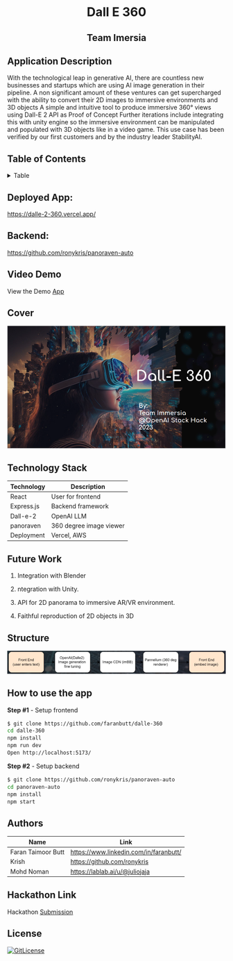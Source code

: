 <!-- PROJECT TITLE -->
  <h1 align="center">Dall E 360</h1>
 <h2 2 align="center">
    Team Imersia
    <br />
    </h2>

## Application Description

With the technological leap in generative AI, there are countless new businesses and startups which are using AI image generation in their pipeline. A non significant amount of these ventures can get supercharged with the ability to convert their 2D images to immersive environments and 3D objects A simple and intuitive tool to produce immersive 360° views using Dall-E 2 API as Proof of Concept Further iterations include integrating this with unity engine so the immersive environment can be manipulated and populated with 3D objects like in a video game. This use case has been verified by our first customers and by the industry leader StabilityAI. 

## Table of Contents

<details>
<summary>Table</summary>

- [Application Description](#application-description)
- [Table of Contents](#table-of-contents)
- [Application Deployed](#demo-app-url)
- [Project Demo](#demo)
- [Cover](#cover)
- [Technology Stack](#technology-stack)
- [Features](#features)
- [Structure](#structure)
- [How to use the app](#how-to-use-the-app)
- [Collaborators](#collaborators)
- [Hackathon Link](#hackathon-link)
- [References](#references)
- [License](#license)

</details>

## Deployed App:
https://dalle-2-360.vercel.app/

## Backend:
https://github.com/ronykris/panoraven-auto


## Video Demo

View the Demo [App](https://storage.googleapis.com/lablab-video-submissions/clbqrbp1w0000356j88fvai67%2Fraw%2Fsubmission-video-x-clbqrbp1w0000356j88fvai67-clesfkfh3007m2v6jtakr354i.mp4)

## Cover
![y1](https://github.com/faranbutt/dalle-360/blob/main/public/dall360.png)

## Technology Stack

| Technology       | Description                                   |
| ---------------- | --------------------------------------------- |
| React      | User for frontend                             |
| Express.js            | Backend framework                             |
| Dall-e-2         | OpenAI LLM                          |
| panoraven    | 360 degree image viewer                             |
| Deployment       | Vercel, AWS                              |

## Future Work

1. Integration with Blender

2. ntegration with Unity.

3. API for 2D panorama to immersive AR/VR environment.

4. Faithful reproduction of 2D objects in 3D

## Structure

![y2](https://github.com/faranbutt/dalle-360/blob/main/public/360struct.png)


## How to use the app

**Step #1** - Setup frontend

```bash
$ git clone https://github.com/faranbutt/dalle-360
cd dalle-360
npm install
npm run dev
Open http://localhost:5173/
```

**Step #2** - Setup backend

```bash
$ git clone https://github.com/ronykris/panoraven-auto
cd panoraven-auto
npm install
npm start
```
## Authors

| Name            | Link                                   |
| --------------- | -------------------------------------- |
| Faran Taimoor Butt | https://www.linkedin.com/in/faranbutt/ |
| Krish | https://github.com/ronykris |
| Mohd Noman | https://lablab.ai/u/@juliojaja|

## Hackathon Link

Hackathon [Submission](https://lablab.ai/event/openai-hackathon/immersia/dall-e-360)

## License

[![GitLicense](https://img.shields.io/badge/License-MIT-lime.svg)](https://github.com/sandramsc/CultiVate/blob/master/LICENSE.md)

